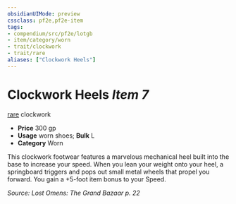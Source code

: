 ```yaml
---
obsidianUIMode: preview
cssclass: pf2e,pf2e-item
tags:
- compendium/src/pf2e/lotgb
- item/category/worn
- trait/clockwork
- trait/rare
aliases: ["Clockwork Heels"]
---
```

# Clockwork Heels *Item 7*  
[rare](rules/traits/rare.md "Rare Rarity Trait")  clockwork  

- **Price** 300 gp
- **Usage** worn shoes; **Bulk** L
- **Category** Worn

This clockwork footwear features a marvelous mechanical heel built into the base to increase your speed. When you lean your weight onto your heel, a springboard triggers and pops out small metal wheels that propel you forward. You gain a +5-foot item bonus to your Speed.

*Source: Lost Omens: The Grand Bazaar p. 22*